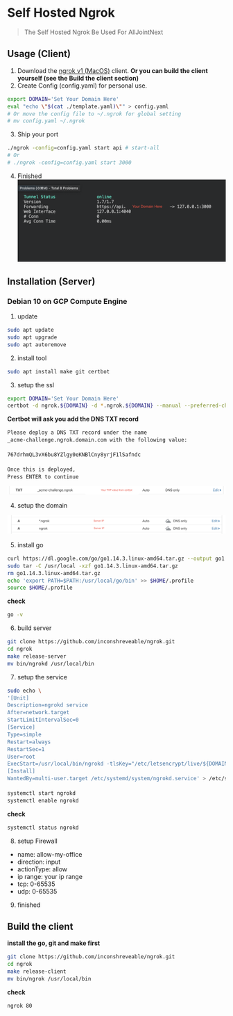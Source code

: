 # Self Hosted Ngrok

> The Self Hosted Ngrok Be Used For AllJointNext

## Usage (Client)

1. Download the [ngrok v1 (MacOS)](./ngrok-client-release-build-go1.14.3.darwin-amd64.zip) client. **Or you can build the client yourself (see the Build the client section)**
2. Create Config (config.yaml) for personal use.

```sh
export DOMAIN='Set Your Domain Here'
eval "echo \"$(cat ./template.yaml)\"" > config.yaml
# Or move the config file to ~/.ngrok for global setting
# mv config.yaml ~/.ngrok
```

3. Ship your port

```sh
./ngrok -config=config.yaml start api # start-all
# Or
# ./ngrok -config=config.yaml start 3000
```

4. Finished
   ![ScreenShot1](./screenshot1.png)

## Installation (Server)

### Debian 10 on GCP Compute Engine

1. update

```sh
sudo apt update
sudo apt upgrade
sudo apt autoremove
```

2. install tool

```sh
sudo apt install make git certbot
```

3. setup the ssl

```sh
export DOMAIN='Set Your Domain Here'
certbot -d ngrok.${DOMAIN} -d *.ngrok.${DOMAIN} --manual --preferred-challenges dns certonly
```

**Certbot will ask you add the DNS TXT record**

```sh
Please deploy a DNS TXT record under the name
_acme-challenge.ngrok.domain.com with the following value:

767drhmQL3vX6bu8YZlgy0eKNBlCny8yrjF1lSafndc

Once this is deployed,
Press ENTER to continue
```

![ScreenShot2](./screenshot2.png)

4. setup the domain

![ScreenShot3](./screenshot3.png)

5. install go

```sh
curl https://dl.google.com/go/go1.14.3.linux-amd64.tar.gz --output go1.14.3.linux-amd64.tar.gz
sudo tar -C /usr/local -xzf go1.14.3.linux-amd64.tar.gz
rm go1.14.3.linux-amd64.tar.gz
echo 'export PATH=$PATH:/usr/local/go/bin' >> $HOME/.profile
source $HOME/.profile
```

**check**

```sh
go -v
```

6. build server

```sh
git clone https://github.com/inconshreveable/ngrok.git
cd ngrok
make release-server
mv bin/ngrokd /usr/local/bin
```

7. setup the service

```sh
sudo echo \
'[Unit]
Description=ngrokd service
After=network.target
StartLimitIntervalSec=0
[Service]
Type=simple
Restart=always
RestartSec=1
User=root
ExecStart=/usr/local/bin/ngrokd -tlsKey="/etc/letsencrypt/live/${DOMAIN}/privkey.pem" -tlsCrt="/etc/letsencrypt/live/${DOMAIN}/fullchain.pem" -domain="${DOMAIN}"
[Install]
WantedBy=multi-user.target /etc/systemd/system/ngrokd.service' > /etc/systemd/system/ngrokd.service

systemctl start ngrokd
systemctl enable ngrokd
```

**check**

```sh
systemctl status ngrokd
```

8. setup Firewall

- name: allow-my-office
- direction: input
- actionType: allow
- ip range: your ip range
- tcp: 0-65535
- udp: 0-65535

9. finished

## Build the client

**install the go, git and make first**

```sh
git clone https://github.com/inconshreveable/ngrok.git
cd ngrok
make release-client
mv bin/ngrok /usr/local/bin
```

**check**

```sh
ngrok 80
```
